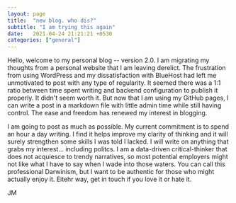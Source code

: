 ```yaml
---
layout: page
title:  "new blog. who dis?"
subtitle: "I am trying this again"
date:   2021-04-24 21:21:21 +0530
categories: ["general"]
---
```

Hello, welcome to my personal blog -- version 2.0. I am migrating my thoughts from a personal website that I am leaving derelict. The frustration from using WordPress and my dissatisfaction with BlueHost had left me unmotivated to post with any type of regularity. It seemed there was a 1:1 ratio between time spent writing and backend configuration to publish it properly. It didn't seem worth it. But now that I am using my GitHub pages, I can write a post in a markdown file with little admin time while still having control. The ease and freedom has renewed my interest in blogging.

I am going to post as much as possible. My current commitment is to spend an hour a day writing. I find it helps improve my clarity of thinking and it will surely strengthen some skills I was told I lacked. I will write on anything that grabs my interest... including politcs. I am a data-driven critical-thinker that does not acquiesce to trendy narratives, so most potential employers might not like what I have to say when I wade into those waters. You can call this professional Darwinism, but I want to be authentic for those who might actually enjoy it. Eitehr way, get in touch if you love it or hate it.

JM
